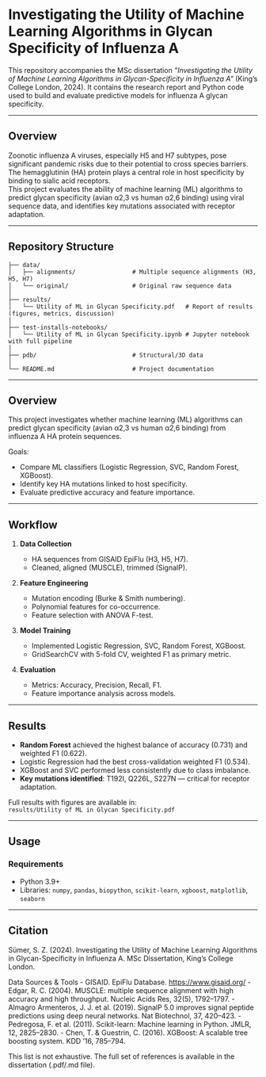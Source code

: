 # Investigating the Utility of Machine Learning Algorithms in Glycan Specificity of Influenza A

This repository accompanies the MSc dissertation *"Investigating the Utility of Machine Learning Algorithms in Glycan-Specificity in Influenza A"* (King’s College London, 2024). It contains the research report and Python code used to build and evaluate predictive models for influenza A glycan specificity.

---

## Overview

Zoonotic influenza A viruses, especially H5 and H7 subtypes, pose significant pandemic risks due to their potential to cross species barriers. The hemagglutinin (HA) protein plays a central role in host specificity by binding to sialic acid receptors.  
This project evaluates the ability of machine learning (ML) algorithms to predict glycan specificity (avian α2,3 vs human α2,6 binding) using viral sequence data, and identifies key mutations associated with receptor adaptation.

---

## Repository Structure

```text
├── data/
│   ├── alignments/                # Multiple sequence alignments (H3, H5, H7)
│   └── original/                  # Original raw sequence data
│
├── results/
│   └── Utility of ML in Glycan Specificity.pdf   # Report of results (figures, metrics, discussion)
│
├── test-installs-notebooks/
│   └── Utility of ML in Glycan Specificity.ipynb # Jupyter notebook with full pipeline
│
├── pdb/                           # Structural/3D data 
│
└── README.md                      # Project documentation                                 
```

---

## Overview

This project investigates whether machine learning (ML) algorithms can predict glycan specificity (avian α2,3 vs human α2,6 binding) from influenza A HA protein sequences.  

Goals:
- Compare ML classifiers (Logistic Regression, SVC, Random Forest, XGBoost).  
- Identify key HA mutations linked to host specificity.  
- Evaluate predictive accuracy and feature importance.  

---
## Workflow

1. **Data Collection**  
   - HA sequences from GISAID EpiFlu (H3, H5, H7).  
   - Cleaned, aligned (MUSCLE), trimmed (SignalP).  

2. **Feature Engineering**  
   - Mutation encoding (Burke & Smith numbering).  
   - Polynomial features for co-occurrence.  
   - Feature selection with ANOVA F-test.  

3. **Model Training**  
   - Implemented Logistic Regression, SVC, Random Forest, XGBoost.  
   - GridSearchCV with 5-fold CV, weighted F1 as primary metric.  

4. **Evaluation**  
   - Metrics: Accuracy, Precision, Recall, F1.  
   - Feature importance analysis across models.  

---
## Results

- **Random Forest** achieved the highest balance of accuracy (0.731) and weighted F1 (0.622).  
- Logistic Regression had the best cross-validation weighted F1 (0.534).  
- XGBoost and SVC performed less consistently due to class imbalance.  
- **Key mutations identified**: T192I, Q226L, S227N — critical for receptor adaptation.  

Full results with figures are available in:  
`results/Utility of ML in Glycan Specificity.pdf`

---

## Usage

### Requirements
- Python 3.9+  
- Libraries: `numpy`, `pandas`, `biopython`, `scikit-learn`, `xgboost`, `matplotlib`, `seaborn`  

---

## Citation
Sümer, S. Z. (2024). Investigating the Utility of Machine Learning Algorithms in Glycan-Specificity in Influenza A. MSc Dissertation, King’s College London.

Data Sources & Tools
	-	GISAID. EpiFlu Database. https://www.gisaid.org/
	-	Edgar, R. C. (2004). MUSCLE: multiple sequence alignment with high accuracy and high throughput. Nucleic Acids Res, 32(5), 1792–1797.
	-	Almagro Armenteros, J. J. et al. (2019). SignalP 5.0 improves signal peptide predictions using deep neural networks. Nat Biotechnol, 37, 420–423.
	-	Pedregosa, F. et al. (2011). Scikit-learn: Machine learning in Python. JMLR, 12, 2825–2830.
	-	Chen, T. & Guestrin, C. (2016). XGBoost: A scalable tree boosting system. KDD ’16, 785–794.

This list is not exhaustive. The full set of references is available in the dissertation (.pdf/.md file).
